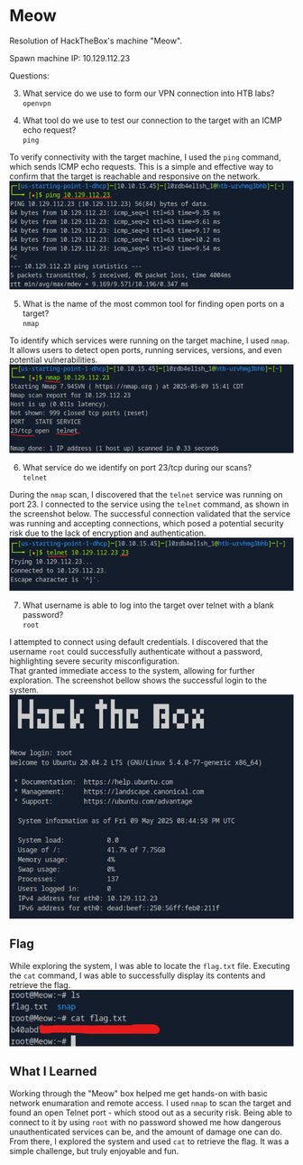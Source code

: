 # Meow
Resolution of HackTheBox's machine "Meow".

Spawn machine IP: 10.129.112.23

Questions:  

3. What service do we use to form our VPN connection into HTB labs?  
	`openvpn`

4. What tool do we use to test our connection to the target with an ICMP echo request?  
	`ping`

To verify connectivity with the target machine, I used the `ping` command, which sends ICMP echo requests. This is a simple and effective way to confirm that the target is reachable and responsive on the network.  
![image](https://github.com/L0rdB43lish/HTB-Meow/blob/33d909568646a528916c984d9d80835b98e6c371/Files/Captura%20de%20tela%202025-05-09%20174108.png)  

 5. What is the name of the most common tool for finding open ports on a target?  
	`nmap`

To identify which services were running on the target machine, I used `nmap`. It allows users to detect open ports, running services, versions, and even potential vulnerabilities.  
![image](https://github.com/L0rdB43lish/HTB-Meow/blob/33d909568646a528916c984d9d80835b98e6c371/Files/Captura%20de%20tela%202025-05-09%20174223.png)  

6. What service do we identify on port 23/tcp during our scans?  
	`telnet`

During the `nmap` scan, I discovered that the `telnet` service was running on port 23. I connected to the service using the `telnet` command, as shown in the screenshot below. The successful connection validated that the service was running and accepting connections, which posed a potential security risk due to the lack of encryption and authentication.  
![image](https://github.com/L0rdB43lish/HTB-Meow/blob/33d909568646a528916c984d9d80835b98e6c371/Files/Captura%20de%20tela%202025-05-09%20174614.png)  

7. What username is able to log into the target over telnet with a blank password?  
	`root`

I attempted to connect using default credentials. I discovered that the username `root` could successfully authenticate without a password, highlighting severe security misconfiguration.  
That granted immediate access to the system, allowing for further exploration. The screenshot bellow shows the successful login to the system.  
![image](https://github.com/L0rdB43lish/HTB-Meow/blob/33d909568646a528916c984d9d80835b98e6c371/Files/Captura%20de%20tela%202025-05-09%20174640.png)  

## Flag
While exploring the system, I was able to locate the `flag.txt` file. Executing the `cat` command, I was able to successfully display its contents and retrieve the flag.  
![image](https://github.com/L0rdB43lish/HTB-Meow/blob/33d909568646a528916c984d9d80835b98e6c371/Files/Captura%20de%20tela%202025-05-09%20174810.png)  

## What I Learned
Working through the "Meow" box helped me get hands-on with basic network enumaration and remote access. I used `nmap` to scan the target and found an open Telnet port - which stood out as a security risk. Being able to connect to it by using `root` with no password showed me how dangerous unauthenticated services can be, and the amount of damage one can do. From there, I explored the system and used `cat` to retrieve the flag. It was a simple challenge, but truly enjoyable and fun.

